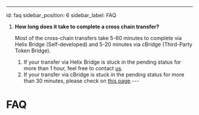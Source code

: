 ---
id: faq
sidebar_position: 6
sidebar_label: FAQ
1. **How long does it take to complete a cross chain transfer?**

    Most of the cross-chain transfers take 5-60 minutes to complete via Helix Bridge (Self-developed) and 5-20 minutes via cBridge (Third-Party Token Bridge).

    1. If your transfer via Helix Bridge is stuck in the pending status for more than 1 hour, feel free to contact [us](mailto:hello@helixbridge.app).
    2. If your transfer via cBridge is stuck in the pending status for more than 30 minutes, please check on [this page](https://cbridge-docs.celer.network/reference/faq#my-cross-chain-transfer-has-been-stuck-for-more-than-30-minutes.-what-should-i-do).---

# FAQ
